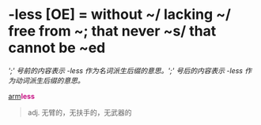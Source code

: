 # -less [OE] = without ~/ lacking ~/ free from ~; that never ~s/ that cannot be ~ed

*';' 号前的内容表示 -less 作为名词派生后缀的意思。';' 号后的内容表示 -less 作为动词派生后缀的意思。*

[arm](_arm_.md)<b style="color: #C71585;">less</b>
> adj. 无臂的，无扶手的，无武器的